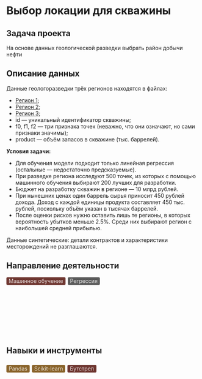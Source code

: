 # Выбор локации для скважины
## Задача проекта
На основе данных геологической разведки выбрать район добычи нефти
## Описание данных
Данные геологоразведки трёх регионов находятся в файлах:
+ [Регион 1](https://code.s3.yandex.net/datasets/geo_data_0.csv);
+ [Регион 2](https://code.s3.yandex.net/datasets/geo_data_1.csv);
+ [Регион 3](https://code.s3.yandex.net/datasets/geo_data_2.csv);
+ id — уникальный идентификатор скважины;
+ f0, f1, f2 — три признака точек (неважно, что они означают, но сами признаки значимы);
+ product — объём запасов в скважине (тыс. баррелей).

**Условия задачи:**
+ Для обучения модели подходит только линейная регрессия (остальные — недостаточно предсказуемые).
+ При разведке региона исследуют 500 точек, из которых с помощью машинного обучения выбирают 200 лучших для разработки.
+ Бюджет на разработку скважин в регионе — 10 млрд рублей.
+ При нынешних ценах один баррель сырья приносит 450 рублей дохода. Доход с каждой единицы продукта составляет 450 тыс. рублей, поскольку объём указан в тысячах баррелей.
+ После оценки рисков нужно оставить лишь те регионы, в которых вероятность убытков меньше 2.5%. Среди них выбирают регион с наибольшей средней прибылью.

Данные синтетические: детали контрактов и характеристики месторождений не разглашаются.

## Направление деятельности
<svg width="100%"><foreignObject x="0" y="0" width="100%" height="160"><div style="display: flex; flex-wrap: wrap;"><div style="display: flex; align-items: center; flex-shrink: 1; min-width: 0px; max-width: 100%; height: 20px; border-radius: 3px; padding-left: 6px; padding-right: 6px; font-size: 14px; line-height: 120%; color: rgba(255, 255, 255, 0.804); background: rgb(110, 54, 48); margin: 0px 6px 6px 0px;"><div style="white-space: nowrap; overflow: hidden; text-overflow: ellipsis; display: inline-block; height: 20px; line-height: 20px;">Машинное обучение</div></div><div style="display: flex; align-items: center; flex-shrink: 1; min-width: 0px; max-width: 100%; height: 20px; border-radius: 3px; padding-left: 6px; padding-right: 6px; font-size: 14px; line-height: 120%; color: rgba(255, 255, 255, 0.804); background: rgb(90, 90, 90); margin: 0px 6px 6px 0px;"><div style="white-space: nowrap; overflow: hidden; text-overflow: ellipsis; display: inline-block; height: 20px; line-height: 20px;">Регрессия</div></div></div></foreignObject></svg>

## Навыки и инструменты
<svg width="100%"><foreignObject x="0" y="0" width="100%" height="160"><div style="display: flex; flex-wrap: wrap; padding-top: 8px; padding-bottom: 2px;"><div style="display: flex; align-items: center; flex-shrink: 1; min-width: 0px; max-width: 100%; height: 20px; border-radius: 3px; padding-left: 6px; padding-right: 6px; font-size: 14px; line-height: 120%; color: rgba(255, 255, 255, 0.804); background: rgb(137, 99, 42); margin: 0px 6px 6px 0px;"><div style="white-space: nowrap; overflow: hidden; text-overflow: ellipsis; display: inline-block; height: 20px; line-height: 20px;">Pandas</div></div><div style="display: flex; align-items: center; flex-shrink: 1; min-width: 0px; max-width: 100%; height: 20px; border-radius: 3px; padding-left: 6px; padding-right: 6px; font-size: 14px; line-height: 120%; color: rgba(255, 255, 255, 0.804); background: rgb(137, 99, 42); margin: 0px 6px 6px 0px;"><div style="white-space: nowrap; overflow: hidden; text-overflow: ellipsis; display: inline-block; height: 20px; line-height: 20px;">Scikit-learn</div></div><div style="display: flex; align-items: center; flex-shrink: 1; min-width: 0px; max-width: 100%; height: 20px; border-radius: 3px; padding-left: 6px; padding-right: 6px; font-size: 14px; line-height: 120%; color: rgba(255, 255, 255, 0.804); background: rgb(110, 54, 48); margin: 0px 6px 6px 0px;"><div style="white-space: nowrap; overflow: hidden; text-overflow: ellipsis; display: inline-block; height: 20px; line-height: 20px;">Бутстреп</div></div></div></foreignObject></svg>